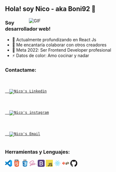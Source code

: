 ## Hola! soy Nico - aka Boni92 👋

<img align="right" alt="GIF" src="https://i.pinimg.com/originals/7d/07/a2/7d07a255678962d30d8717dcf5dbd266.gif" width="425px"/>

### Soy desarrollador web! 

- 🌱 Actualmente profundizando en React Js 
- 👯 Me encantaría colaborar con otros creadores
- 🥅 Meta 2022: Ser Frontend Developer profesional 
- ⚡ Datos de color: Amo cocinar y nadar


### Contactame:
<code>
<a href="https://linkedin.com/in/nicolasborsari-desarrollador" target="_blank">
  <img alt="Nico's Linkedin" width="22px" src="https://github.com/TheDudeThatCode/TheDudeThatCode/blob/master/Assets/Linkedin.svg" />
</a>
</code>
<code>
<a href="https://instagram.com/nicoborsari" target="_blank">
  <img alt="Nico's instagram" width="22px" src="https://github.com/TheDudeThatCode/TheDudeThatCode/blob/master/Assets/Instagram.svg" />
</a>
</code>
<code>
<a href="mailto:nicolas.borsari@gmail.com">
  <img alt="Nico's Email" width="22px" src="https://github.com/TheDudeThatCode/TheDudeThatCode/blob/master/Assets/Gmail.svg" />
</a>
</code>


### Herramientas y Lenguajes:

<code><img alt="Visual Studio Code" width="23px" src="https://raw.githubusercontent.com/github/explore/80688e429a7d4ef2fca1e82350fe8e3517d3494d/topics/visual-studio-code/visual-studio-code.png" /></code>
<code><img alt="HTML5" width="23px" src="https://raw.githubusercontent.com/github/explore/80688e429a7d4ef2fca1e82350fe8e3517d3494d/topics/html/html.png" /></code>
<code><img alt="CSS3" width="23px" src="https://raw.githubusercontent.com/github/explore/80688e429a7d4ef2fca1e82350fe8e3517d3494d/topics/css/css.png" /></code>
<code><img alt="Sass" width="23px" src="https://raw.githubusercontent.com/github/explore/80688e429a7d4ef2fca1e82350fe8e3517d3494d/topics/sass/sass.png" /></code>
<code><img alt="Sass" width="23px" src="https://raw.githubusercontent.com/github/explore/80688e429a7d4ef2fca1e82350fe8e3517d3494d/topics/bootstrap/bootstrap.png" /></code>
<code><img alt="JavaScript" width="23px" src="https://raw.githubusercontent.com/github/explore/80688e429a7d4ef2fca1e82350fe8e3517d3494d/topics/javascript/javascript.png" /></code>
<code><img alt="React" width="23px" src="https://raw.githubusercontent.com/github/explore/80688e429a7d4ef2fca1e82350fe8e3517d3494d/topics/react/react.png" /></code>
<code><img alt="Git" width="23px" src="https://raw.githubusercontent.com/github/explore/80688e429a7d4ef2fca1e82350fe8e3517d3494d/topics/git/git.png" /></code>
<code><img alt="GitHub" width="23px" src="https://raw.githubusercontent.com/github/explore/78df643247d429f6cc873026c0622819ad797942/topics/github/github.png" /></code>

</details>
<!--
<code>[<img alt="Boni92 | Instagram" width="22px" src="https://github.com/TheDudeThatCode/TheDudeThatCode/blob/master/Assets/Instagram.svg" />][instagram]</code>
[instagram]: https://instagram.com/nicoborsari
<code>[<img alt="Boni92 | LinkedIn" width="22px" src="https://github.com/TheDudeThatCode/TheDudeThatCode/blob/master/Assets/Linkedin.svg" />][linkedin]</code>
[linkedin]: https://linkedin.com/in/nicolasborsari-desarrollador
-->
